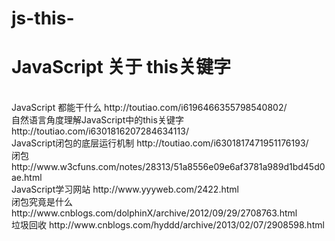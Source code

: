 # js-this-
<h1>JavaScript 关于 this关键字</h1><br>
JavaScript 都能干什么 http://toutiao.com/i6196466355798540802/<br>
自然语言角度理解JavaScript中的this关键字 http://toutiao.com/i6301816207284634113/<br>
JavaScript闭包的底层运行机制 http://toutiao.com/i6301817471951176193/<br>
闭包http://www.w3cfuns.com/notes/28313/51a8556e09e6af3781a989d1bd45d0ae.html<br>
JavaScript学习网站 http://www.yyyweb.com/2422.html<br/>
闭包究竟是什么 http://www.cnblogs.com/dolphinX/archive/2012/09/29/2708763.html<br/>
垃圾回收 http://www.cnblogs.com/hyddd/archive/2013/02/07/2908598.html<br/>
